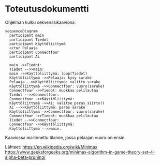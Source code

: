 # Toteutusdokumentti

Ohjelman kulku sekvenssikaaviona:

```mermaid
sequenceDiagram
  participant main
  participant Tiedot
  participant Käyttöliittymä
  actor Pelaaja
  participant Connectfour
  participant Ai
  
  main ->>Tiedot:  
  Tiedot -->>main:   
  main ->>Käyttöliittymä: loop(Tiedot)
  Käyttöliittymä ->>Pelaaja: kysy sarake
  Pelaaja -->>Käyttöliittymä: valittu sarake
  Käyttöliittymä ->>Connectfour: vuoro(sarake)
  Connectfour ->>Tiedot: muokkaa pelilautaa
  Tiedot -->>Connectfour:   
  Connectfour ->>Käyttöliittymä:   
  Käyttöliittymä ->>Ai: valitse_paras_siirto()
  Ai -->>Käyttöliittymä: paras sarake
  Käyttöliittymä ->>Connectfour: vuoro(sarake)
  Connectfour ->>Tiedot: muokkaa pelilautaa
  Tiedot -->>Connectfour:    
  Connectfour ->>Käyttöliittymä:  
  Käyttöliittymä -->>main:  
```
Kaaviossa mallinnettu tilanne, jossa pelaajan vuoro on ensin. 


Lähteet:
https://en.wikipedia.org/wiki/Minimax
https://www.geeksforgeeks.org/minimax-algorithm-in-game-theory-set-4-alpha-beta-pruning/
